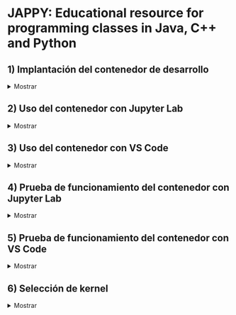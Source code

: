 # JAPPY: Educational resource for programming classes in  Java,  C++ and Python


## 1) Implantación del contenedor de desarrollo

<details>
<summary>Mostrar</summary>

### 1.1) Software base

Los ejemplos y las tareas de la asignatura se realizarán utilizando `VS Code` como herramienta de desarrollo y Docker como tecnología de infraestructura. Para lograr esto, en su computador deberá instalar:

* [Docker desktop](https://docs.docker.com/get-docker/)
* [VS Code](https://code.visualstudio.com). Se debe instalar el plugin [Dev Containers](https://marketplace.visualstudio.com/items?itemName=ms-vscode-remote.remote-containers).
* [GitHub CLI](https://github.com/cli/cli#installation) *(Opcional)*


**Observación**: Se recomienda que en la instalación de `VS Code`, se seleccione la opción **Agregar opción Abrir con VS Code** a archivos y directorios. Esta opción está sólo disponible en forma nativa para la versión de Windows. Si utiliza MacOSX, deberá seguir las instrucciones que se detallan a continuación.

><details>
><summary>Opción "Abrir en VS Code" en MacOSX</summary>
>
>- Abrir Automator
>- Crear un nuevo documento
>- Seleccionar "Acción rápida"
>- Configura "FLujo de trabajo recibe el actual" a `archivos o carpetas` en `cualquier aplicaciòn`
>- Agregar la acción `Ejecutar el script shell` 
>- configurar "Shell" al que utilizan normalmente (p.e. `/bin/bash`)
>- Configurar "Pasar datos de entrada" a `como argumentos`
>- En la sección del código del script, escribir:
><pre>
>   for f in "$@"; do
>     open -a 'Visual Studio Code' "$@"
>   done
></pre>
>- Salvar como  `Abrir en VS Code`
></details>


### 1.2) Instalación del contenedor de desarrollo 


Para instalar el contenedor de desarrollo, es suficiente tener los archivos `.devcontainer.json` y `docker-compose.yml` dentro de una carpeta. Este ejemplo muestra la obtención de estos archivos a través de la clonación de un repositorio determinado.

1) Crear una carpeta y abrir un terminal dentro de esa carpeta:

<figure>
    <div align="center" width="80%">
        <img width="80%" src="https://raw.githubusercontent.com/g-courses/jappy.rc/refs/heads/main/imgs/classroom/paso01.png" alt=""/>
        <br />
        <figure-caption>Figura 1.2.1 Ejemplo de creación de carpeta "clases" y el terminal respectivo.</figure-caption>
    </div>
</figure>

<br />

2) Clone este repositorio:

```
git clone https://github.com/g-courses/jappy.classroom.git
```

<figure>
    <div align="center" width="80%">
        <img width="80%" src="https://raw.githubusercontent.com/g-courses/jappy.rc/refs/heads/main/imgs/classroom/paso02-01.png" alt=""/>
        <br />
        <figure-caption>Figura 1.2.2a Clonación a través del comando git.</figure-caption>
    </div>    
</figure>

<br />


Debe verificar que los archivos `.devcontainer.json` y `docker-compose.yml` estén en el directorio creado:

<figure>
    <div align="center" width="80%">
        <img width="60%" src="https://raw.githubusercontent.com/g-courses/jappy.rc/refs/heads/main/imgs/classroom/paso02-02.png" alt=""/>
        <br />
        <figure-caption>Figura 1.2.2b Verificación de los archivos de configuración del ambiente de desarrollo.</figure-caption>
    </div>    
</figure>

<br />

>**Nota**: Debe revisar que la directiva `platform` en el archivo `docker-compose.yml` coincida con la arquitectura del procesador de su computador. Use `linux/amd64` si el procesador es arquitectura Intel o AMD. Si es ARM, use `linux/arm64`.

</details>

## 2) Uso del contenedor con Jupyter Lab

<details>
<summary>Mostrar</summary>

En este caso, el inicio y apagado del contenedor se realiza a través de la plataforma `Docker Compose`. Una vez que el contenedor se inicia, la herramientas de desarrollo se acceder a través de un servidor Jupyter Lab.

Partiendo del paso 2) de la sección 1.2), abra un terminal en la carpeta `jappy.classroom`.

<figure>
     <div align="center" width="80%">
        <img width="80%" src="https://raw.githubusercontent.com/g-courses/jappy.rc/refs/heads/main/imgs/classroom/jupyter01.png" alt=""/>
        <br />
        <figure-caption>Figura 2.1 Terminal abierto en la carpeta jappy.classroom del repositorio clonado en el punto 1.2).</figure-caption>
    </div>
</figure>

<br />

Luego, inicie el contenedor con el comando `docker compose up -d`.

<figure>
     <div align="center" width="80%">
        <img width="80%" src="https://raw.githubusercontent.com/g-courses/jappy.rc/refs/heads/main/imgs/classroom/jupyter02.png" alt=""/>
        <br />
        <figure-caption>Figura 2.2 Inicio del contenedor a través de Docker Compose.</figure-caption>
    </div>
</figure>

<br />

Una vez iniciado, puede ingresar con su navegador web de preferencia a la URL `http://localhost:8888`. Se mostrará el acceso al servidor Jupyter Lab.

<figure>
     <div align="center" width="80%">
        <img width="80%" src="https://raw.githubusercontent.com/g-courses/jappy.rc/refs/heads/main/imgs/classroom/jupyter03.png" alt=""/>
        <br />
        <figure-caption>Figura 2.3 Servidor Jupyter Lab iniciado en el contenedor de desarrollo.</figure-caption>
    </div>
</figure>

<br />

Para detener el contenedor, debe ingresar el comando `docker compose down`.

<figure>
     <div align="center" width="80%">
        <img width="80%" src="https://raw.githubusercontent.com/g-courses/jappy.rc/refs/heads/main/imgs/classroom/jupyter05.png" alt=""/>
        <br />
        <figure-caption>Figura 2.4 Proceso de apagado del contenedor a través de Docker Compose.</figure-caption>
    </div>
</figure>

<br />

</details>


## 3) Uso del contenedor con VS Code

<details>
<summary>Mostrar</summary>

En este caso, el software `VS Code` inicia el contenedor revisando el contenido del archivo `.devcontainer.json` y `docker-compose.yml`.

1) En el explorador de archivos, seleccione `Abrir con VS Code` en el menú contextual de la carpeta `codes_examples`.

<figure>
     <div align="center" width="80%">
        <img width="80%" src="https://raw.githubusercontent.com/g-courses/jappy.rc/refs/heads/main/imgs/classroom/paso03.png" alt=""/>
        <br />
        <figure-caption>Figura 3.1 Selección opción "Abrir con VS Code" en el caso de MacOSX.</figure-caption>
    </div>
</figure>

<br />


2) Una vez que `VS Code` se ejecute, mostrará un aviso como el de la Figura 3.2. Seleccione **Volver a abrir en el contenedor**.

<figure>
    <div align="center" width="80%">
        <img src="https://raw.githubusercontent.com/g-courses/jappy.rc/refs/heads/main/imgs/classroom/paso04.png" alt=""/>
        <br />
        <figure-caption>Figura 3.2 VS Code avisa que encontró una configuración de un contenedor de desarrollo, por lo que es necesario abrir nuevamente la carpeta con esta opción.</figure-caption>
    </div>
</figure>

<br />

3) Si el aviso anterior desaparece, entonces seleccione el complemento "Explorador remoto" y abra la carpeta en el contenedor de desarrollo de la asignatura.

<figure>
    <div align="center" width="80%">
    <img width="80%" src="https://raw.githubusercontent.com/g-courses/jappy.rc/refs/heads/main/imgs/classroom/paso05.png" alt=""/>
    <br />
    <figure-caption>Figura 3.3 Abrir la carpeta en un contenedor de desarrollo. Esta opción abrirá y ejectura el contenedor de desarrollo de la asignatura.</figure-caption>
    </div>
</figure>

<br />

4) Una vez realizado el paso 2 ó 3, `VS Code` pasa por distinto estados, tal como muestran en la Figura 3.4. El primer paso la primera vez se puede demorar debido a que tiene que bajar la imagen del contenedor, cuyo tamaño es de aproximadamente 10 GB.

<figure>
    <div align="center" width="80%">
        <img width="60%" src="https://raw.githubusercontent.com/g-courses/jappy.rc/refs/heads/main/imgs/classroom/paso06.png" alt=""/>
        <br />
        <figure-caption>Figura 3.4 En la esquina inferior derecha VS Code muestra el estado de preparación del ambiente de desarrollo.</figure-caption>
    </div>
</figure>

<br />

5) Una vez que la imagen está configurada, `VS Code` tendrá una apariencia similar a la que se muestra en la Figura 3.5.

<figure>
    <div align="center" width="100%">
        <img src="https://raw.githubusercontent.com/g-courses/jappy.rc/refs/heads/main/imgs/classroom/paso07.png" alt=""/>
        <br />
        <figure-caption>Figura 3.5 Ambiente de desarrollo instalado con éxito. En la sección *WORKSPACE* debe estar las carpetas que se localizan dentro de la carpeta `workpace` en el host.</figure-caption>
    </div>
</figure>

<br />

</details>

## 4) Prueba de funcionamiento del contenedor con Jupyter Lab

<details>
<summary>Mostrar</summary>

Ingrese al directorio `workspace/notebook-examples` y seleccione el archivo `python_nb.ipynb`.

<figure>
     <div align="center" width="80%">
        <img width="100%" src="https://raw.githubusercontent.com/g-courses/jappy.rc/refs/heads/main/imgs/classroom/jupyter04.png" alt=""/>
        <br />
        <figure-caption>Figura 4.1 Cuaderno Jupyter de prueba.</figure-caption>
    </div>
</figure>

<br />

Finalmente, presione `Ejecutar todo` (botón `P` en la Figura 4.1. El cuaderno Jupyter debe mostrar un mensaje `Hola mundo`, un grafico sencillo y un diagrama UML. Si lo anterior se cumple, el servidor Jupyter Lab está operando.

>Nota: El kernel del cuaderno se puede cambiar presionando la sección `K` que se muestra en la Figura 4.1.


</details>


## 5) Prueba de funcionamiento del contenedor con VS Code

<details>
<summary>Mostrar</summary>

El contenedor de desarrollo tiene todo lo necesario para el desarrollo de la asignatura: compilador de `C++` y `Java` e intérprete de `Python`. Además, tiene los complementos de `VS Code` para facilitar la codificación en estos lenguajes. Se debe destacar que **no es necesario que estas herramientas estén instaladas en su computador**. Esto ya está resuelto a nivel del contenedor de desarrollo.

1) Seleccione la carpeta `notebook-examples` y luego el archvo `python_nb.ipynb`, tal como se muestra en la Figura 5.1.

<figure>
    <div align="center" width="80%">
        <img src="https://raw.githubusercontent.com/g-courses/jappy.rc/refs/heads/main/imgs/classroom/func01.png" alt=""/>
        <br />
        <figure-caption>Figura 5.1 Selección de carpetas en el contenedor de desarrollo.</figure-caption>
    </div>
</figure>

<br />

2) Para ejecutar el notebook, es necesario seleccionar un kernel apropiado. Se debe recordar que se debe seleccionar uno que **esté instalado en el contenedor**.


3) Finalmente, presione `Ejecutar todo`. El cuaderno Jupyter debe mostrar un mensaje `Hola mundo`, un grafico sencillo y un diagrama UML. Si lo anterior se cumple, el servidor Jupyter está operando y su ambiente de desarrollo esta listo.

</details>

## 6) Selección de kernel

<details>
<summary>Mostrar</summary>

Para seleccionar un kernel, debe hacer click en el botón `Seleccionar el kernel` en el sector superior derecho de VS Code. Tras seleccionar `Servidor de Jupyter existente`, se debe ingresar la URL del servidor jupyter instalado en el contenedor (`http://localhost:8888`). Debido a que esta es una dirección no segura, se debe aceptar explícitamente la conexión. Estos pasos se muestran en la Figura 6.1.

<figure>
    <div align="center" width="80%">
        <img src="https://raw.githubusercontent.com/g-courses/jappy.rc/refs/heads/main/imgs/classroom/kernel01.png" alt=""/>
        <br />
        <figure-caption>Figura 6.1 Pasos iniciales para seleccionar un kernel en el contenedor.</figure-caption>
    </div>
</figure>

<br />

 Luego de aceptar la conexión no segura, se puede cambiar el nombre que VS Code usará para referenciar el servidor jupyter. En la Figura 6.2, muestra que el nombre por omisión `localhost` se cambia a uno más representativo, como `jappy_server`.

<figure>
    <div align="center" width="100%">
        <img width="80%" src="https://raw.githubusercontent.com/g-courses/jappy.rc/refs/heads/main/imgs/classroom/kernel02.png" alt=""/>
        <br />
        <figure-caption>Figura 6.2 Cambio del nombre lógico del servidor jupyter del contenedor.</figure-caption>
    </div>
</figure>

<br />

Finalmente, se selecciona el kernel a utilizar.

<figure>
    <div align="center" width="80%">
        <img width="80%" src="https://raw.githubusercontent.com/g-courses/jappy.rc/refs/heads/main/imgs/classroom/kernel03.png" alt=""/>
        <br />
        <figure-caption>Figura 6.3 Selección del kernel que se utilizará en el cuaderno jupyter.</figure-caption>
    </div>
</figure>

Una vez finalizado esto pasos, los otros kernels se pueden seleccionar escogiendo el servidor `jappy_server` creado.

</details>
